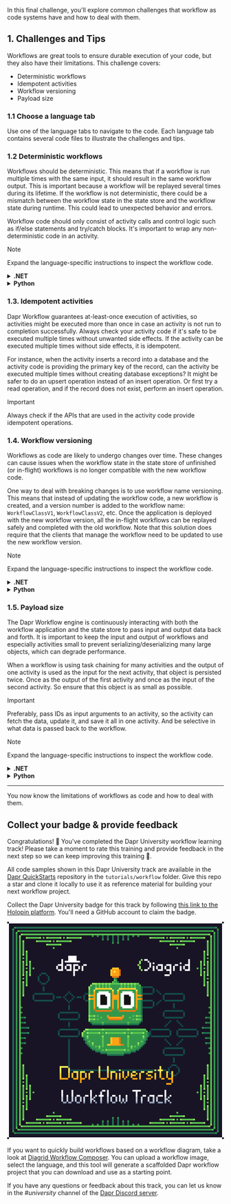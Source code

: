 In this final challenge, you'll explore common challenges that workflow as code systems have and how to deal with them.

## 1. Challenges and Tips

Workflows are great tools to ensure durable execution of your code, but they also have their limitations. This challenge covers:

- Deterministic workflows
- Idempotent activities
- Workflow versioning
- Payload size

### 1.1 Choose a language tab

Use one of the language tabs to navigate to the code. Each language tab contains several code files to illustrate the challenges and tips.

### 1.2 Deterministic workflows

Workflows should be deterministic. This means that if a workflow is run multiple times with the same input, it should result in the same workflow output. This is important because a workflow will be replayed several times during its lifetime. If the workflow is not deterministic, there could be a mismatch between the workflow state in the state store and the workflow state during runtime. This could lead to unexpected behavior and errors.

Workflow code should only consist of activity calls and control logic such as if/else statements and try/catch blocks. It's important to wrap any non-deterministic code in an activity.

> [!NOTE]
> Expand the language-specific instructions to inspect the workflow code.

<details>
   <summary><b>.NET</b></summary>

Navigate to the `DeterministicWorkflow.cs` file. It contains two workflows: `NonDeterministicWorkflow` and `DeterministicWorkflow`. The `NonDeterministicWorkflow` uses unsafe code that is not deterministic. The `DeterministicWorkflow` uses the `WorkflowContext` to create a GUID and a `DateTime` and is safe.

> [!WARNING]
> Do not create GUIDs, random numbers, or `DateTime` objects in the workflow code.

The `WorkflowContext` contains helper methods to create new GUIDs and `DateTime`s that are safe for replay:

```csharp
var replaySafeGuid = context.NewGuid();
var replaySafeDateTime = context.CurrentUtcDateTime;
```

</details>

<details>
   <summary><b>Python</b></summary>

Navigate to the `deterministic_workflow.py` file. It contains two workflows: `non_deterministic_workflow` and `deterministic_workflow`. The `non_deterministic_workflow` uses unsafe code that is not deterministic. The `deterministic_workflow` uses the `DaprWorkflowContext` to create a `datetime` and is safe.

> [!WARNING]
> Do not create GUIDs, random numbers, or `datetime.now()` objects in the workflow code.

Wrap any non-deterministic code in an activity. For example, if you need to create a GUID, use the `uuid` library in Python and wrap it in an activity.

```python
order_id = yield ctx.call_activity(create_order_id, input=wf_input)
```

The `DaprWorkflowContext` contains a helper method to create `datetime`s that is safe for replay:

```python
order_date = ctx.current_utc_datetime
```

</details>

### 1.3. Idempotent activities

Dapr Workflow guarantees at-least-once execution of activities, so activities might be executed more than once in case an activity is not run to completion successfully. Always check your activity code if it's safe to be executed multiple times without unwanted side effects. If the activity can be executed multiple times without side effects, it is idempotent.

For instance, when the activity inserts a record into a database and the activity code is providing the primary key of the record, can the activity be executed multiple times without creating database exceptions? It might be safer to do an upsert operation instead of an insert operation. Or first try a read operation, and if the record does not exist, perform an insert operation.

> [!IMPORTANT]
> Always check if the APIs that are used in the activity code provide idempotent operations.

### 1.4. Workflow versioning

Workflows as code are likely to undergo changes over time. These changes can cause issues when the workflow state in the state store of unfinished (or in-flight) workflows is no longer compatible with the new workflow code.

One way to deal with breaking changes is to use workflow name versioning. This means that instead of updating the workflow code, a new workflow is created, and a version number is added to the workflow name: `WorkflowClassV1`, `WorkflowClassV2`, etc. Once the application is deployed with the new workflow version, all the in-flight workflows can be replayed safely and completed with the old workflow. Note that this solution does require that the clients that manage the workflow need to be updated to use the new workflow version.

> [!NOTE]
> Expand the language-specific instructions to inspect the workflow code.

<details>
   <summary><b>.NET</b></summary>

Navigate to the `VersioningWorkflow.cs` file. It contains two workflows: `VersioningWorkflow1` and `VersioningWorkflow2`. Inspect these workflows and note the breaking change due to the input arguments for the activities.

</details>

<details>
   <summary><b>Python</b></summary>

Navigate to the `versioning_workflow.py` file. It contains two workflows: `versioning_workflow_1` and `versioning_workflow_2`. Inspect these workflows and note the breaking change due to the input arguments for the activities.

</details>

### 1.5. Payload size

The Dapr Workflow engine is continuously interacting with both the workflow application and the state store to pass input and output data back and forth. It is important to keep the input and output of workflows and especially activities small to prevent serializing/deserializing many large objects, which can degrade performance.

When a workflow is using task chaining for many activities and the output of one activity is used as the input for the next activity, that object is persisted twice. Once as the output of the first activity and once as the input of the second activity. So ensure that this object is as small as possible.

> [!IMPORTANT]
> Preferably, pass IDs as input arguments to an activity, so the activity can fetch the data, update it, and save it all in one activity. And be selective in what data is passed back to the workflow.

> [!NOTE]
> Expand the language-specific instructions to inspect the workflow code.

<details>
   <summary><b>.NET</b></summary>

Navigate to the `PayloadSizeWorkflow.cs` file. It contains two workflows: `LargePayloadSizeWorkflow` and `SmallPayloadSizeWorkflow`. Inspect these workflows and note the difference in activity usage.

</details>

<details>
   <summary><b>Python</b></summary>

Navigate to the `payload_size_workflow.py` file. It contains two workflows: `large_payload_size_workflow` and `small_payload_size_workflow`. Inspect these workflows and note the difference in activity usage.

</details>

---

You now know the limitations of workflows as code and how to deal with them.

## Collect your badge & provide feedback

Congratulations! 🎉 You've completed the Dapr University workflow learning track! Please take a moment to rate this training and provide feedback in the next step so we can keep improving this training 🚀.

All code samples shown in this Dapr University track are available in the [Dapr QuickStarts](https://github.com/dapr/quickstarts/) repository in the `tutorials/workflow` folder. Give this repo a star and clone it locally to use it as reference material for building your next workflow project.

Collect the Dapr University badge for this track by following [this link to the Holopin platform](https://holopin.io/collect/cmcnbo8lt1386107js9fyxc2zu). You'll need a GitHub account to claim the badge.

[![Dapr University Dapr Workflow badge](https://github.com/diagrid-labs/dapr-university-instruqt/blob/main/dapr-workflow/11-challenges-and-tips/Diagrid-Dapr-Uni-Workflow_x500.png?raw=true)](https://holopin.io/collect/cmcnbo8lt1386107js9fyxc2zu)

If you want to quickly build workflows based on a workflow diagram, take a look at [Diagrid Workflow Composer](https://diagrid.ws/workflows). You can upload a workflow image, select the language, and this tool will generate a scaffolded Dapr workflow project that you can download and use as a starting point.

If you have any questions or feedback about this track, you can let us know in the *#university* channel of the [Dapr Discord server](https://bit.ly/dapr-discord).